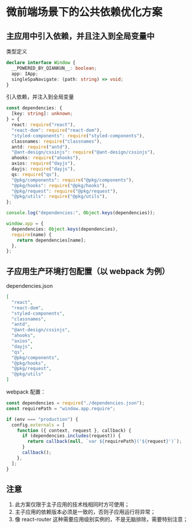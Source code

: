 # 微前端场景下的公共依赖优化方案

## 主应用中引入依赖，并且注入到全局变量中

类型定义

```ts
declare interface Window {
  __POWERED_BY_QIANKUN__: boolean;
  app: IApp;
  singleSpaNavigate: (path: string) => void;
}
```

引入依赖，并注入到全局变量

```ts
const dependencies: {
  [key: string]: unknown;
} = {
  react: require("react"),
  "react-dom": require("react-dom"),
  "styled-components": require("styled-components"),
  classnames: require("classnames"),
  antd: require("antd"),
  "@ant-design/cssinjs": require("@ant-design/cssinjs"),
  ahooks: require("ahooks"),
  axios: require("dayjs"),
  dayjs: require("dayjs"),
  qs: require("qs"),
  "@pkg/components": require("@pkg/components"),
  "@pkg/hooks": require("@pkg/hooks"),
  "@pkg/request": require("@pkg/request"),
  "@pkg/utils": require("@pkg/utils"),
};

console.log("dependencies:", Object.keys(dependencies));

window.app = {
  dependencies: Object.keys(dependencies),
  require(name) {
    return dependencies[name];
  },
};
```

## 子应用生产环境打包配置（以 webpack 为例）

dependencies.json

```json
[
  "react",
  "react-dom",
  "styled-components",
  "classnames",
  "antd",
  "@ant-design/cssinjs",
  "ahooks",
  "axios",
  "dayjs",
  "qs",
  "@pkg/components",
  "@pkg/hooks",
  "@pkg/request",
  "@pkg/utils"
]
```

webpack 配置：
```js
const dependencies = require("./dependencies.json");
const requirePath = "window.app.require";

if (env === "production") {
  config.externals = [
    function ({ context, request }, callback) {
      if (dependencies.includes(request)) {
        return callback(null, `var ${requirePath}('${request}')`);
      }
      callback();
    },
  ];
}
```

## 注意

1. 此方案仅限于主子应用的技术栈相同时方可使用；
2. 主子应用的依赖版本必须是一致的，否则子应用运行将异常；
3. 像 react-router 这种需要应用级别实例的，不是无脑排除，需要特别注意；
